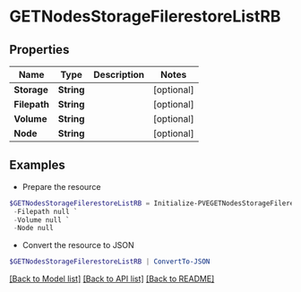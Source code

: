 # GETNodesStorageFilerestoreListRB
## Properties

Name | Type | Description | Notes
------------ | ------------- | ------------- | -------------
**Storage** | **String** |  | [optional] 
**Filepath** | **String** |  | [optional] 
**Volume** | **String** |  | [optional] 
**Node** | **String** |  | [optional] 

## Examples

- Prepare the resource
```powershell
$GETNodesStorageFilerestoreListRB = Initialize-PVEGETNodesStorageFilerestoreListRB  -Storage null `
 -Filepath null `
 -Volume null `
 -Node null
```

- Convert the resource to JSON
```powershell
$GETNodesStorageFilerestoreListRB | ConvertTo-JSON
```

[[Back to Model list]](../README.md#documentation-for-models) [[Back to API list]](../README.md#documentation-for-api-endpoints) [[Back to README]](../README.md)

